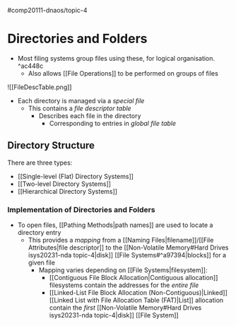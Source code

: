 #comp20111-dnaos/topic-4 
# Directories and Folders

- Most filing systems group files using these, for logical organisation. ^ac448c
	- Also allows [[File Operations]] to be performed on groups of files

![[FileDescTable.png]]

- Each directory is managed via a *special file*
	- This contains a *file descriptor table*
		- Describes each file in the directory
			- Corresponding to entries in *global file table*

## Directory Structure

There are three types:
- [[Single-level (Flat) Directory Systems]]
- [[Two-level Directory Systems]]
- [[Hierarchical Directory Systems]]

### Implementation of Directories and Folders

- To open files, [[Pathing Methods|path names]] are used to locate a directory entry
	- This provides a *mapping* from a [[Naming Files|filename]]/[[File Attributes|file descriptor]] to the [[Non-Volatile Memory#Hard Drives isys20231-nda topic-4|disk]] [[File Systems#^a97394|blocks]] for a given file
		- Mapping varies depending on [[File Systems|filesystem]]:
			- [[Contiguous File Block Allocation|Contiguous allocation]] filesystems contain the addresses for the *entire file*
			- [[Linked-List File Block Allocation (Non-Contiguous)|Linked]] [[Linked List with File Allocation Table (FAT)|List]] allocation contain the *first* [[Non-Volatile Memory#Hard Drives isys20231-nda topic-4|disk]] [[File System]]